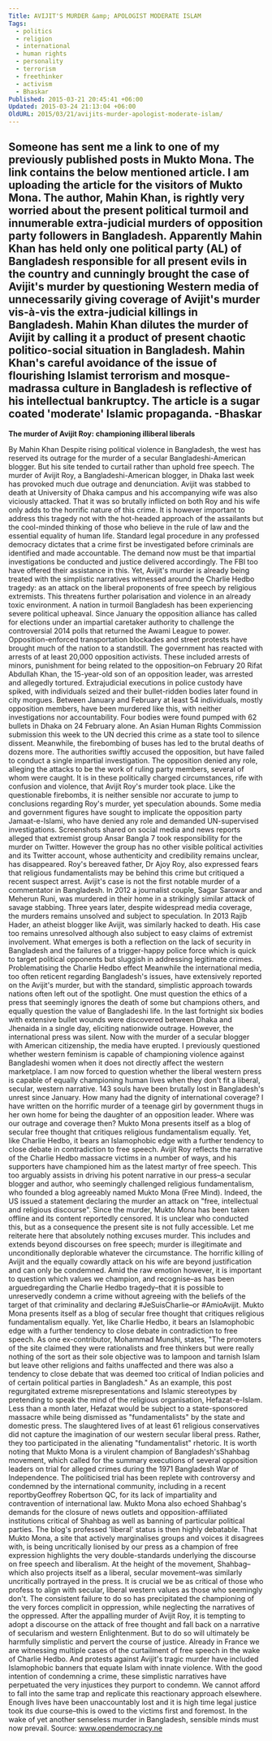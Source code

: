```yaml
---
Title: AVIJIT'S MURDER &amp; APOLOGIST MODERATE ISLAM
Tags:
  - politics
  - religion
  - international
  - human rights
  - personality
  - terrorism
  - freethinker
  - activism
  - Bhaskar
Published: 2015-03-21 20:45:41 +06:00
Updated: 2015-03-24 21:13:04 +06:00
OldURL: 2015/03/21/avijits-murder-apologist-moderate-islam/
---
```


Someone has sent me a link to one of my previously published posts in Mukto Mona. The link contains the below mentioned article. I am uploading the article for the visitors of Mukto Mona. The author, Mahin Khan, is rightly very worried about the present political turmoil and innumerable extra-judicial murders of opposition party followers in Bangladesh. Apparently Mahin Khan has held only one political party (AL) of Bangladesh responsible for all present evils in the country and cunningly brought the case of Avijit's murder by questioning Western media of unnecessarily giving coverage of Avijit's murder vis-à-vis the extra-judicial killings in Bangladesh. Mahin Khan dilutes the murder of Avijit by calling it a product of present chaotic politico-social situation in Bangladesh. Mahin Khan's careful avoidance of the issue of flourishing Islamist terrorism and mosque-madrassa culture in Bangladesh is reflective of his intellectual bankruptcy. The article is a sugar coated 'moderate' Islamic propaganda.
-Bhaskar
------------------------------------------------------------------
<strong>The murder of Avijit Roy: championing illiberal liberals</strong>
 
By Mahin Khan
Despite rising political violence in Bangladesh, the west has reserved its outrage for the murder of a secular Bangladeshi-American blogger. But his site tended to curtail rather than uphold free speech.
The murder of Avijit Roy, a Bangladeshi-American blogger, in Dhaka last week has provoked much due outrage and denunciation. Avijit was stabbed to death at University of Dhaka campus and his accompanying wife was also viciously attacked. That it was so brutally inflicted on both Roy and his wife only adds to the horrific nature of this crime.
It is however important to address this tragedy not with the hot-headed approach of the assailants but the cool-minded thinking of those who believe in the rule of law and the essential equality of human life. Standard legal procedure in any professed democracy dictates that a crime first be investigated before criminals are identified and made accountable. The demand now must be that impartial investigations be conducted and justice delivered accordingly. The FBI too have offered their assistance in this. Yet, Avijit's murder is already being treated with the simplistic narratives witnessed around the Charlie Hedbo tragedy: as an attack on the liberal proponents of free speech by religious extremists. This threatens further polarisation and violence in an already toxic environment.
A nation in turmoil
Bangladesh has been experiencing severe political upheaval. Since January the opposition alliance has called for elections under an impartial caretaker authority to challenge the controversial 2014 polls that returned the Awami League to power. Opposition-enforced transportation blockades and street protests have brought much of the nation to a standstill. The government has reacted with arrests of at least 20,000 opposition activists. These included arrests of minors, punishment for being related to the opposition–on February 20 Rifat Abdullah Khan, the 15-year-old son of an opposition leader, was arrested and allegedly tortured.
Extrajudicial executions in police custody have spiked, with individuals seized and their bullet-ridden bodies later found in city morgues. Between January and February at least 54 individuals, mostly opposition members, have been murdered like this, with neither investigations nor accountability. Four bodies were found pumped with 62 bullets in Dhaka on 24 February alone. An Asian Human Rights Commission submission this week to the UN decried this crime as a state tool to silence dissent. Meanwhile, the firebombing of buses has led to the brutal deaths of dozens more. The authorities swiftly accused the opposition, but have failed to conduct a single impartial investigation. The opposition denied any role, alleging the attacks to be the work of ruling party members, several of whom were caught.
It is in these politically charged circumstances, rife with confusion and violence, that Avijit Roy's murder took place. Like the questionable firebombs, it is neither sensible nor accurate to jump to conclusions regarding Roy's murder, yet speculation abounds. Some media and government figures have sought to implicate the opposition party Jamaat-e-Islami, who have denied any role and demanded UN-supervised investigations. Screenshots shared on social media and news reports alleged that extremist group Ansar Bangla 7 took responsibility for the murder on Twitter. However the group has no other visible political activities and its Twitter account, whose authenticity and credibility remains unclear, has disappeared. Roy's bereaved father, Dr Ajoy Roy, also expressed fears that religious fundamentalists may be behind this crime but critiqued a recent suspect arrest.
Avijit's case is not the first notable murder of a commentator in Bangladesh. In 2012 a journalist couple, Sagar Sarowar and Meherun Runi, was murdered in their home in a strikingly similar attack of savage stabbing. Three years later, despite widespread media coverage, the murders remains unsolved and subject to speculation. In 2013 Rajib Hader, an atheist blogger like Avijit, was similarly hacked to death. His case too remains unresolved although also subject to easy claims of extremist involvement. What emerges is both a reflection on the lack of security in Bangladesh and the failures of a trigger-happy police force which is quick to target political opponents but sluggish in addressing legitimate crimes.
Problematising the Charlie Hedbo effect
Meanwhile the international media, too often reticent regarding Bangladesh's issues, have extensively reported on the Avijit's murder, but with the standard, simplistic approach towards nations often left out of the spotlight. One must question the ethics of a press that seemingly ignores the death of some but champions others, and equally question the value of Bangladeshi life. In the last fortnight six bodies with extensive bullet wounds were discovered between Dhaka and Jhenaida in a single day, eliciting nationwide outrage. However, the international press was silent. Now with the murder of a secular blogger with American citizenship, the media have erupted.
I previously questioned whether western feminism is capable of championing violence against Bangladeshi women when it does not directly affect the western marketplace. I am now forced to question whether the liberal western press is capable of equally championing human lives when they don't fit a liberal, secular, western narrative. 143 souls have been brutally lost in Bangladesh's unrest since January. How many had the dignity of international coverage? I have written on the horrific murder of a teenage girl by government thugs in her own home for being the daughter of an opposition leader. Where was our outrage and coverage then? Mukto Mona presents itself as a blog of secular free thought that critiques religious fundamentalism equally. Yet, like Charlie Hedbo, it bears an Islamophobic edge with a further tendency to close debate in contradiction to free speech.
Avijit Roy reflects the narrative of the Charlie Hedbo massacre victims in a number of ways, and his supporters have championed him as the latest martyr of free speech. This too arguably assists in driving his potent narrative in our press–a secular blogger and author, who seemingly challenged religious fundamentalism, who founded a blog agreeably named Mukto Mona (Free Mind). Indeed, the US issued a statement declaring the murder an attack on "free, intellectual and religious discourse". Since the murder, Mukto Mona has been taken offline and its content reportedly censored. It is unclear who conducted this, but as a consequence the present site is not fully accessible.
Let me reiterate here that absolutely nothing excuses murder. This includes and extends beyond discourses on free speech; murder is illegitimate and unconditionally deplorable whatever the circumstance. The horrific killing of Avijit and the equally cowardly attack on his wife are beyond justification and can only be condemned. Amid the raw emotion however, it is important to question which values we champion, and recognise–as has been arguedregarding the Charlie Hedbo tragedy–that it is possible to unreservedly condemn a crime without agreeing with the beliefs of the target of that criminality and declaring #JeSuisCharlie–or #AmioAvijit.
Mukto Mona presents itself as a blog of secular free thought that critiques religious fundamentalism equally. Yet, like Charlie Hedbo, it bears an Islamophobic edge with a further tendency to close debate in contradiction to free speech. As one ex-contributor, Mohammad Munshi, states, "The promoters of the site claimed they were rationalists and free thinkers but were really nothing of the sort as their sole objective was to lampoon and tarnish Islam but leave other religions and faiths unaffected and there was also a tendency to close debate that was deemed too critical of Indian policies and of certain political parties in Bangladesh."
As an example, this post regurgitated extreme misrepresentations and Islamic stereotypes by pretending to speak the mind of the religious organisation, Hefazat-e-Islam. Less than a month later, Hefazat would be subject to a state-sponsored massacre while being dismissed as "fundamentalists" by the state and domestic press. The slaughtered lives of at least 61 religious conservatives did not capture the imagination of our western secular liberal press. Rather, they too participated in the alienating "fundamentalist" rhetoric.
It is worth noting that Mukto Mona is a virulent champion of Bangladesh'sShahbag movement, which called for the summary executions of several opposition leaders on trial for alleged crimes during the 1971 Bangladesh War of Independence. The politicised trial has been replete with controversy and condemned by the international community, including in a recent reportbyGeoffrey Robertson QC, for its lack of impartiality and contravention of international law. Mukto Mona also echoed Shahbag's demands for the closure of news outlets and opposition-affiliated institutions critical of Shahbag as well as banning of particular political parties. The blog's professed 'liberal' status is then highly debatable.
That Mukto Mona, a site that actively marginalises groups and voices it disagrees with, is being uncritically lionised by our press as a champion of free expression highlights the very double-standards underlying the discourse on free speech and liberalism. At the height of the movement, Shahbag–which also projects itself as a liberal, secular movement–was similarly uncritically portrayed in the press. It is crucial we be as critical of those who profess to align with secular, liberal western values as those who seemingly don't. The consistent failure to do so has precipitated the championing of the very forces complicit in oppression, while neglecting the narratives of the oppressed.
After the appalling murder of Avijit Roy, it is tempting to adopt a discourse on the attack of free thought and fall back on a narrative of secularism and western Enlightenment. But to do so will ultimately be harmfully simplistic and pervert the course of justice. Already in France we are witnessing multiple cases of the curtailment of free speech in the wake of Charlie Hedbo. And protests against Avijit's tragic murder have included Islamophobic banners that equate Islam with innate violence. With the good intention of condemning a crime, these simplistic narratives have perpetuated the very injustices they purport to condemn.
We cannot afford to fall into the same trap and replicate this reactionary approach elsewhere. Enough lives have been unaccountably lost and it is high time legal justice took its due course–this is owed to the victims first and foremost. In the wake of yet another senseless murder in Bangladesh, sensible minds must now prevail.
Source: www.opendemocracy.ne

